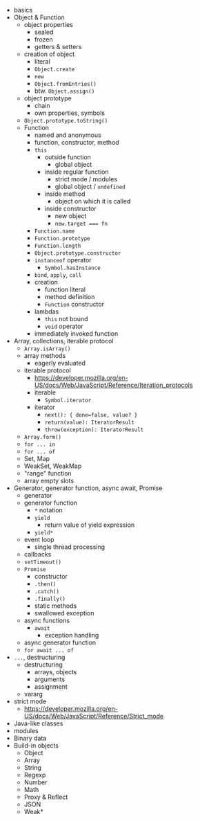* basics
* Object & Function
    * object properties
        * sealed
        * frozen
        * getters & setters
    * creation of object
        * literal
        * `Object.create`
        * `new`
        * `Object.fromEntries()`
        * btw. `Object.assign()`
    * object prototype
        * chain
        * own properties, symbols
    * `Object.prototype.toString()`
    * Function
        * named and anonymous
        * function, constructor, method
        * `this`
            * outside function
                * global object 
            * inside regular function
                * strict mode / modules
                * global object / `undefined`
            * inside method
                * object on which it is called
            * inside constructor
                * new object
                * `new.target === fn`
        * `Function.name`
        * `Function.prototype`
        * `Function.length`
        * `Object.prototype.constructor`
        * `instanceof` operator
            * `Symbol.hasInstance`
        * `bind`, `apply`, `call`
        * creation
            * function literal
            * method definition
            * `Function` constructor
        * lambdas
            * `this` not bound
            * `void` operator
        * immediately invoked function
* Array, collections, iterable protocol
    * `Array.isArray()`
    * array methods
        * eagerly evaluated
    * iterable protocol
        * https://developer.mozilla.org/en-US/docs/Web/JavaScript/Reference/Iteration_protocols
        * iterable
            * `Symbol.iterator`
        * iterator
            * `next(): { done=false, value? }`
            * `return(value): IteratorResult`
            * `throw(exception): IteratorResult`
    * `Array.form()`
    * `for ... in`
    * `for ... of`
    * Set, Map
    * WeakSet, WeakMap
    * "range" function
    * array empty slots
* Generator, generator function, async await, Promise
    * generator
    * generator function
        * `*` notation
        * `yield`
            * return value of yield expression
        * `yield*`
    * event loop
        * single thread processing
    * callbacks
    * `setTimeout()`
    * `Promise`
        * constructor
        * `.then()`
        * `.catch()`
        * `.finally()`
        * static methods
        * swallowed exception
    * async functions
        * `await`
            * exception handling
    * async generator function
    * `for await ... of`
* `...`, destructuring
    * destructuring
        * arrays, objects
        * arguments
        * assignment
    * vararg
* strict mode
    * https://developer.mozilla.org/en-US/docs/Web/JavaScript/Reference/Strict_mode
* Java-like classes
* modules
* Binary data
* Build-in objects
    * Object
    * Array
    * String
    * Regexp
    * Number
    * Math
    * Proxy & Reflect
    * JSON
    * Weak*
